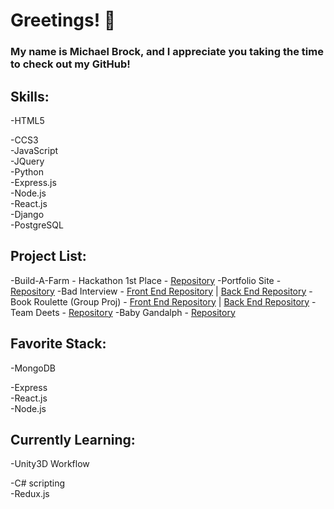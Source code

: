 # Greetings! 👋

### My name is Michael Brock, and I appreciate you taking the time to check out my GitHub!

<h2>Skills:</h2>
-HTML5

-CCS3  
-JavaScript  
-JQuery  
-Python  
-Express.js  
-Node.js  
-React.js  
-Django  
-PostgreSQL

 <h2 >Project List: </h2>
-Build-A-Farm - Hackathon 1st Place - <a href="https://github.com/BrockPaperScissors/tech-hackathon">Repository</a>
-Portfolio Site - <a href="https://github.com/BrockPaperScissors/portfolio">Repository</a>
-Bad Interview - <a href="https://github.com/BrockPaperScissors/BadInterview">Front End Repository</a> | <a href="https://github.com/BrockPaperScissors/badinterviewbackend">Back End Repository</a>  
-Book Roulette (Group Proj) - <a href="https://github.com/GeMMS-Project-2/book-roulette-frontend">Front End Repository</a> | <a href="https://github.com/GeMMS-Project-2/book-roulette-backend">Back End Repository</a>  
-Team Deets - <a href="https://github.com/BrockPaperScissors/TeamDeets">Repository</a>  
-Baby Gandalph - <a href="https://github.com/BrockPaperScissors/BabyGandalph">Repository</a>

<h2>Favorite Stack:</h2>
-MongoDB

-Express  
-React.js  
-Node.js

</ul>
<h2>Currently Learning:</h2>
-Unity3D Workflow

-C# scripting  
-Redux.js

<!--
**BrockPaperScissors/brockpaperscissors** is a ✨ _special_ ✨ repository because its `README.md` (this file) appears on your GitHub profile.

Here are some ideas to get you started:

- 🔭 I’m currently working on ...
- 🌱 I’m currently learning ...
- 👯 I’m looking to collaborate on ...
- 🤔 I’m looking for help with ...
- 💬 Ask me about ...
- 📫 How to reach me: ...
- 😄 Pronouns: ...
- ⚡ Fun fact: ...
  -->
